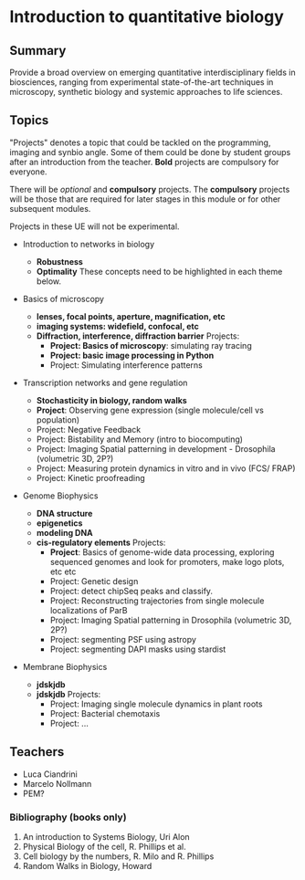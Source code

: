 # Introduction to quantitative biology



## Summary

Provide a broad overview on emerging quantitative interdisciplinary fields in biosciences, ranging from experimental state-of-the-art techniques in microscopy, synthetic biology and systemic approaches to life sciences.

## Topics

"Projects" denotes a topic that could be tackled on the programming, imaging and synbio angle. Some of them could be done by student groups after an introduction from the teacher. **Bold** projects are compulsory for everyone. 

There will be *optional* and **compulsory** projects. The **compulsory** projects will be those that are required for later stages in this module or for other subsequent modules.

Projects in these UE will not be experimental.

- Introduction to networks in biology
    - **Robustness**
    - **Optimality**
	These concepts need to be highlighted in each theme below.

- Basics of microscopy
	- **lenses, focal points, aperture, magnification, etc**
	- **imaging systems: widefield, confocal, etc**
	- **Diffraction, interference, diffraction barrier**
	Projects:
		- **Project: Basics of microscopy**: simulating ray tracing
		- **Project: basic image processing in Python**
		- Project: Simulating interference patterns

- Transcription networks and gene regulation
	- **Stochasticity in biology, random walks**
    - **Project**: Observing gene expression (single molecule/cell vs population)
    - Project: Negative Feedback
    - Project: Bistability and Memory (intro to biocomputing)
    - Project: Imaging Spatial patterning in development - Drosophila (volumetric 3D, 2P?)
    - Project: Measuring protein dynamics in vitro and in vivo (FCS/ FRAP)
    - Project: Kinetic proofreading

- Genome Biophysics
	- **DNA structure**
	- **epigenetics**
	- **modeling DNA**
	- **cis-regulatory elements**
	Projects:
	    - **Project**: Basics of genome-wide data processing, exploring sequenced genomes and look for promoters, make logo plots, etc etc
		- Project: Genetic design
		- Project: detect chipSeq peaks and classify.
		- Project: Reconstructing trajectories from single molecule localizations of ParB
		- Project: Imaging Spatial patterning in Drosophila (volumetric 3D, 2P?)
		- Project: segmenting PSF using astropy
		- Project: segmenting DAPI masks using stardist

- Membrane Biophysics
	- **jdskjdb**
	- **jdskjdb**
	Projects:
	    - Project: Imaging single molecule dynamics in plant roots
	    - Project: Bacterial chemotaxis
		- Project: ...
		
## Teachers

- Luca Ciandrini
- Marcelo Nollmann
- PEM?

### Bibliography (books only)

1. An introduction to Systems Biology, Uri Alon
2. Physical Biology of the cell, R. Phillips et al.
3. Cell biology by the numbers, R. Milo and R. Phillips
4. Random Walks in Biology, Howard

